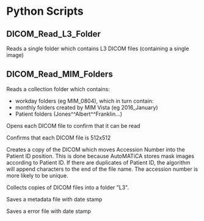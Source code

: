 # Python Scripts

## DICOM_Read_L3_Folder

Reads a single folder which contains L3 DICOM files (containing a single image)

## DICOM_Read_MIM_Folders

Reads a collection folder which contains: 

- workday folders (eg MIM_0804), which in turn contain:
- monthly folders created by MIM Vista (eg 2016_January)
- Patient folders (Jones^^Albert^^Franklin...)

Opens each DICOM file to confirm that it can be read

Confirms that each DICOM file is 512x512

Creates a copy of the DICOM which moves Accession Number into the Patient ID position. This is done because AutoMATiCA stores mask images according to Patient ID.  If there are duplicates of Patient ID, the algorithm will append characters to the end of the file name. The accession number is more likely to be unique.

Collects copies of DICOM files into a folder "L3".  

Saves a metadata file with date stamp

Saves a error file with date stamp

